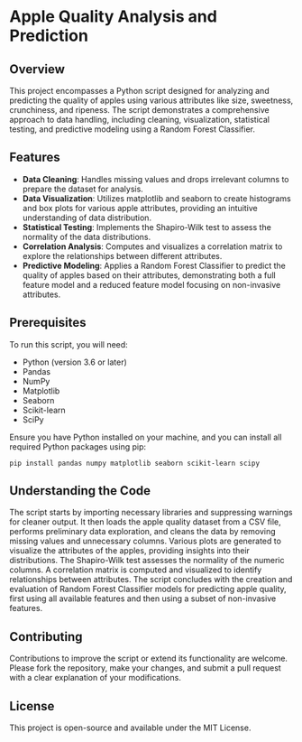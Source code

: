 # Apple Quality Analysis and Prediction

## Overview
This project encompasses a Python script designed for analyzing and predicting the quality of apples using various attributes like size, sweetness, crunchiness, and ripeness. The script demonstrates a comprehensive approach to data handling, including cleaning, visualization, statistical testing, and predictive modeling using a Random Forest Classifier.

## Features
- **Data Cleaning**: Handles missing values and drops irrelevant columns to prepare the dataset for analysis.
- **Data Visualization**: Utilizes matplotlib and seaborn to create histograms and box plots for various apple attributes, providing an intuitive understanding of data distribution.
- **Statistical Testing**: Implements the Shapiro-Wilk test to assess the normality of the data distributions.
- **Correlation Analysis**: Computes and visualizes a correlation matrix to explore the relationships between different attributes.
- **Predictive Modeling**: Applies a Random Forest Classifier to predict the quality of apples based on their attributes, demonstrating both a full feature model and a reduced feature model focusing on non-invasive attributes.

## Prerequisites
To run this script, you will need:
- Python (version 3.6 or later)
- Pandas
- NumPy
- Matplotlib
- Seaborn
- Scikit-learn
- SciPy

Ensure you have Python installed on your machine, and you can install all required Python packages using pip:
```
pip install pandas numpy matplotlib seaborn scikit-learn scipy
```

## Understanding the Code

The script starts by importing necessary libraries and suppressing warnings for cleaner output.
It then loads the apple quality dataset from a CSV file, performs preliminary data exploration, and cleans the data by removing missing values and unnecessary columns.
Various plots are generated to visualize the attributes of the apples, providing insights into their distributions.
The Shapiro-Wilk test assesses the normality of the numeric columns.
A correlation matrix is computed and visualized to identify relationships between attributes.
The script concludes with the creation and evaluation of Random Forest Classifier models for predicting apple quality, first using all available features and then using a subset of non-invasive features.

## Contributing

Contributions to improve the script or extend its functionality are welcome. Please fork the repository, make your changes, and submit a pull request with a clear explanation of your modifications.

## License

This project is open-source and available under the MIT License.
